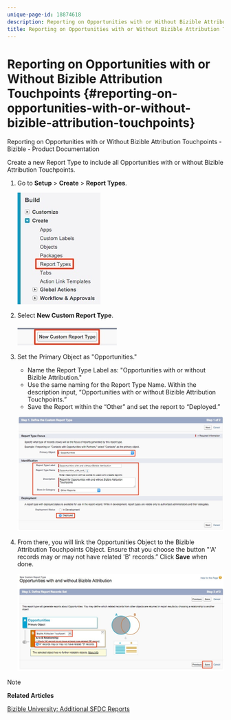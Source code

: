 ```yaml
---
unique-page-id: 18874618
description: Reporting on Opportunities with or Without Bizible Attribution Touchpoints - Bizible - Product Documentation
title: Reporting on Opportunities with or Without Bizible Attribution Touchpoints
---
```


# Reporting on Opportunities with or Without Bizible Attribution Touchpoints {#reporting-on-opportunities-with-or-without-bizible-attribution-touchpoints}

Reporting on Opportunities with or Without Bizible Attribution Touchpoints - Bizible - Product Documentation

Create a new Report Type to include all Opportunities with or without Bizible Attribution Touchpoints.

1. Go to **Setup** > **Create** > **Report Types**.

   ![](assets/1-1.jpg)

1. Select **New Custom Report Type**.

   ![](assets/2-1.jpg)

1. Set the Primary Object as "Opportunities."

    * Name the Report Type Label as: "Opportunities with or without Bizible Attribution."
    * Use the same naming for the Report Type Name. Within the description input, “Opportunities with or without Bizible Attribution Touchpoints.”
    * Save the Report within the “Other” and set the report to “Deployed.”

   ![](assets/3-1.jpg)

1. From there, you will link the Opportunities Object to the Bizible Attribution Touchpoints Object. Ensure that you choose the button "'A' records may or may not have related 'B' records.” Click **Save** when done.

   ![](assets/4-1.jpg)

>[!NOTE]
>
>**Related Articles**
>
>[Bizible University: Additional SFDC Reports](https://universityonline.marketo.com/courses/bizible-fundamentals-bizible-102/#/page/5c5cb68dfb384d0c9fb96cd0)


